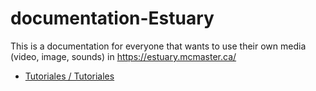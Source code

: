 # documentation-Estuary 

This is a documentation for everyone that wants to use their own media (video, image, sounds) in https://estuary.mcmaster.ca/ 
  
+ [Tutoriales / Tutoriales](Tutorials/README.md)
